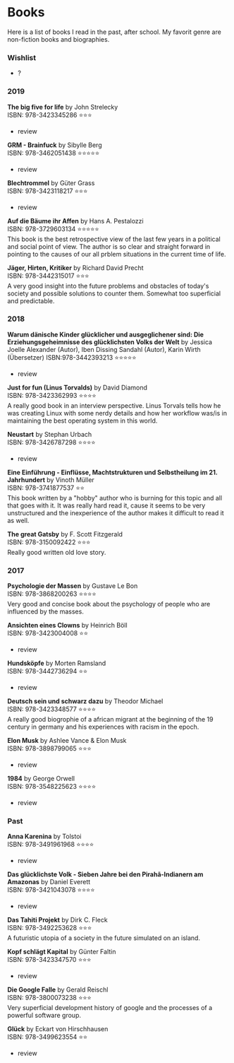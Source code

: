 # Books
Here is a list of books I read in the past, after school. My favorit genre are non-fiction books and biographies.  

### Wishlist
 - ?

### 2019
**The big five for life** by John Strelecky  
ISBN: 978-3423345286 ⭐⭐⭐  
 - review

**GRM - Brainfuck** by Sibylle Berg  
ISBN: 978-3462051438 ⭐⭐⭐⭐⭐  
 - review

**Blechtrommel** by Güter Grass  
ISBN: 978-3423118217 ⭐⭐⭐  
 - review

**Auf die Bäume ihr Affen** by Hans A. Pestalozzi  
ISBN: 978-3729603134 ⭐⭐⭐⭐⭐  
This book is the best retrospective view of the last few years in a political and social point of view. The author is so clear and straight forward in pointing to the causes of our all prblem situations in the current time of life.

**Jäger, Hirten, Kritiker** by Richard David Precht  
ISBN: 978-3442315017 ⭐⭐⭐  
A very good insight into the future problems and obstacles of today's society and possible solutions to counter them. Somewhat too superficial and predictable.

### 2018

**Warum dänische Kinder glücklicher und ausgeglichener sind: Die Erziehungsgeheimnisse des glücklichsten Volks der Welt** by Jessica Joelle Alexander (Autor), Iben Dissing Sandahl (Autor), Karin Wirth (Übersetzer) 
ISBN:978-3442393213 ⭐⭐⭐⭐⭐  
 - review

**Just for fun (Linus Torvalds)** by David Diamond  
ISBN: 978-3423362993 ⭐⭐⭐⭐  
A really good book in an interview perspective. Linus Torvals tells how he was creating Linux with some nerdy details and how her workflow was/is in maintaining the best operating system in this world.

**Neustart** by Stephan Urbach  
ISBN: 978-3426787298 ⭐⭐⭐⭐
 - review

**Eine Einführung - Einflüsse, Machtstrukturen und Selbstheilung im 21. Jahrhundert** by Vinoth Müller  
ISBN: 978-3741877537 ⭐⭐  
This book written by a "hobby" author who is burning for this topic and all that goes with it. It was really hard read it, cause it seems to be very unstructured and the inexperience of the author makes it difficult to read it as well.

**The great Gatsby** by F. Scott Fitzgerald  
ISBN: 978-3150092422 ⭐⭐⭐  
Really good written old love story.

### 2017

**Psychologie der Massen** by Gustave Le Bon  
ISBN: 978-3868200263 ⭐⭐⭐⭐  
Very good and concise book about the psychology of people who are influenced by the masses.

**Ansichten eines Clowns** by Heinrich Böll  
ISBN: 978-3423004008 ⭐⭐  
 - review

**Hundsköpfe** by Morten Ramsland  
ISBN: 978-3442736294 ⭐⭐  
 - review

**Deutsch sein und schwarz dazu** by Theodor Michael  
ISBN: 978-3423348577 ⭐⭐⭐⭐  
A really good biogrophie of a african migrant at the beginning of the 19 century in germany and his experiences with racism in the epoch.

**Elon Musk** by Ashlee Vance & Elon Musk  
ISBN: 978-3898799065 ⭐⭐⭐  
 - review

**1984** by George Orwell  
ISBN: 978-3548225623 ⭐⭐⭐⭐  
 - review

### Past

**Anna Karenina** by Tolstoi  
ISBN: 978-3491961968 ⭐⭐⭐⭐
 - review

**Das glücklichste Volk - Sieben Jahre bei den Pirahã-Indianern am Amazonas** by Daniel Everett  
ISBN: 978-3421043078 ⭐⭐⭐⭐  
 - review

**Das Tahiti Projekt** by Dirk C. Fleck  
ISBN: 978-3492253628 ⭐⭐⭐  
A futuristic utopia of a society in the future simulated on an island.

**Kopf schlägt Kapital** by Günter Faltin  
ISBN: 978-3423347570 ⭐⭐⭐  
 - review

**Die Google Falle** by Gerald Reischl  
ISBN: 978-3800073238 ⭐⭐⭐  
Very superficial development history of google and the processes of a powerful software group.

**Glück** by Eckart von Hirschhausen  
ISBN: 978-3499623554 ⭐⭐  
 - review

